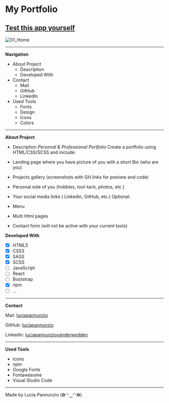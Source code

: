 
# My Portfolio

## [Test this app yourself]( https://luciapannunzio.github.io/Portfolio/)

![01_Home](https://user-images.githubusercontent.com/89199990/154951093-a9d9df9a-c0e6-4410-a8a7-719e00550e9c.png)



* * *

**Navigation**
 - About Project
    - Description
    - Developed With
 - Contact
    - Mail
    - GitHub  
    - LinkedIn
 - Used Tools
    - Fonts
    - Design
    - Icons
    - Colors


* * *


**About Project**
 - Description
*Personal & Professional Portfolio* 
Create a portfolio using HTML/CSS/SCSS and include:

- Landing page where you have picture of you with a short Bio (who are you)
- Projects gallery (screenshots with GH links for preview and code)
- Personal side of you (hobbies, tool-tack, photos, etc.)
- Your social media links ( Linkedin, GitHub, etc.) Optional:
- Menu
- Multi Html pages
- Contact form (will not be active with your current tools)

**Developed With**
 - [x] HTML5
 - [x] CSS3
 - [x] SASS
 - [x] SCSS
 - [ ] JavaScript
 - [ ] React
 - [ ] Bootstrap
 - [x] npm
 - [ ] ...
 
* * *



**Contact**

Mail: [luciapannunzio](https://mail.google.com/mail/u/0/#inbox)

GitHub: [luciapannunzio](https://github.com/luciapannunzio/)

LinkedIn: [luciapannunziovanderwedden](https://www.linkedin.com/in/luciapannunziovanderwedden/)


* * *


**Used Tools**
- icons
- npm
- Google Fonts
- Fontawesome
- Visual Studio Code


* * *


Made by Lucia Pannunzio (✿◠‿◠✿)

